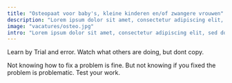 ```yaml
---
title: "Osteopaat voor baby's, kleine kinderen en/of zwangere vrouwen"
description: "Lorem ipsum dolor sit amet, consectetur adipiscing elit, sed do eiusmod tempor incididunt ut labore et dolore magna aliqua."
image: "vacatures/osteo.jpg"
intro: "Lorem ipsum dolor sit amet, consectetur adipiscing elit, sed do eiusmod tempor incididunt ut labore et dolore magna aliqua. Ut enim ad minim veniam, quis nostrud exercitation ullamco laboris nisi ut aliquip ex ea commodo consequat."
---
```


Learn by Trial and error. Watch what others are doing, but dont copy.

Not knowing how to fix a problem is fine. But not knowing if you fixed the
problem is problematic. Test your work.
